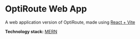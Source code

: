 # OptiRoute Web App

A web application version of OptiRoute, made using [React + Vite](https://vitejs.dev/guide/)

**Technology stack:** [M](https://www.mongodb.com/)[E](https://expressjs.com/)[R](https://react.dev/)[N](https://nodejs.org/en)
